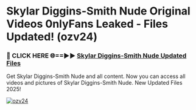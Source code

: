 # Skylar Diggins-Smith Nude Original Videos 0nlyFans Leaked - Files Updated! (ozv24)

<h3>🔴 CLICK HERE 🌐==►► <a href="https://tinyurl.com/yrmya6cz" rel="nofollow">Skylar Diggins-Smith Nude Updated Files</a></h3>

Get Skylar Diggins-Smith Nude and all content. Now you can access all videos and pictures of Skylar Diggins-Smith Nude. New Updated Files 2025!

[![ozv24](https://i.imgur.com/FMdXYCs.gif)](https://tinyurl.com/yrmya6cz)
